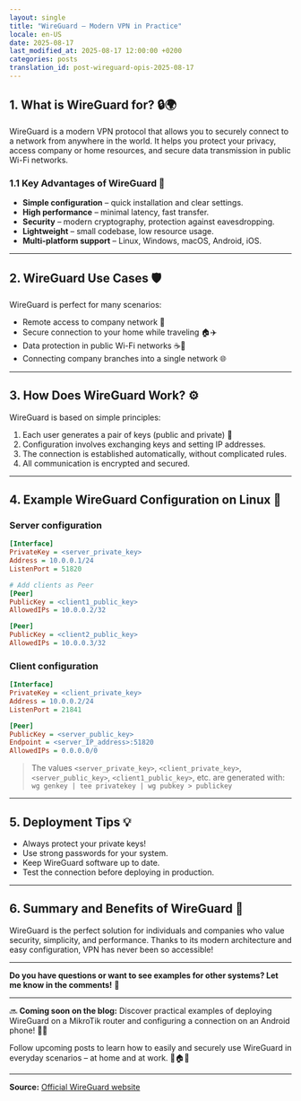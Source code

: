 ```yaml
---
layout: single
title: "WireGuard – Modern VPN in Practice"
locale: en-US
date: 2025-08-17
last_modified_at: 2025-08-17 12:00:00 +0200
categories: posts
translation_id: post-wireguard-opis-2025-08-17
---
```


## 1. What is WireGuard for? 🔒🌍

WireGuard is a modern VPN protocol that allows you to securely connect to a network from anywhere in the world. It helps you protect your privacy, access company or home resources, and secure data transmission in public Wi-Fi networks.

### 1.1 Key Advantages of WireGuard 🚀

- **Simple configuration** – quick installation and clear settings.
- **High performance** – minimal latency, fast transfer.
- **Security** – modern cryptography, protection against eavesdropping.
- **Lightweight** – small codebase, low resource usage.
- **Multi-platform support** – Linux, Windows, macOS, Android, iOS.

---

## 2. WireGuard Use Cases 🛡️

WireGuard is perfect for many scenarios:
- Remote access to company network 🏢
- Secure connection to your home while traveling 🏠✈️
- Data protection in public Wi-Fi networks ☕📶
- Connecting company branches into a single network 🌐

---

## 3. How Does WireGuard Work? ⚙️

WireGuard is based on simple principles:
1. Each user generates a pair of keys (public and private) 🔑
2. Configuration involves exchanging keys and setting IP addresses.
3. The connection is established automatically, without complicated rules.
4. All communication is encrypted and secured.

---

## 4. Example WireGuard Configuration on Linux 🐧

### Server configuration

```ini
[Interface]
PrivateKey = <server_private_key>
Address = 10.0.0.1/24
ListenPort = 51820

# Add clients as Peer
[Peer]
PublicKey = <client1_public_key>
AllowedIPs = 10.0.0.2/32

[Peer]
PublicKey = <client2_public_key>
AllowedIPs = 10.0.0.3/32
```

### Client configuration

```ini
[Interface]
PrivateKey = <client_private_key>
Address = 10.0.0.2/24
ListenPort = 21841

[Peer]
PublicKey = <server_public_key>
Endpoint = <server_IP_address>:51820
AllowedIPs = 0.0.0.0/0
```

> The values `<server_private_key>`, `<client_private_key>`, `<server_public_key>`, `<client1_public_key>`, etc. are generated with:
> `wg genkey | tee privatekey | wg pubkey > publickey`

---

## 5. Deployment Tips 💡

- Always protect your private keys!
- Use strong passwords for your system.
- Keep WireGuard software up to date.
- Test the connection before deploying in production.

---

## 6. Summary and Benefits of WireGuard 🎯

WireGuard is the perfect solution for individuals and companies who value security, simplicity, and performance. Thanks to its modern architecture and easy configuration, VPN has never been so accessible!

---

**Do you have questions or want to see examples for other systems? Let me know in the comments!** 💬

---

🔜 **Coming soon on the blog:**
Discover practical examples of deploying WireGuard on a MikroTik router and configuring a connection on an Android phone! 📱🛜

Follow upcoming posts to learn how to easily and securely use WireGuard in everyday scenarios – at home and at work. 🚦🏠🏢

---

**Source:** [Official WireGuard website](https://www.wireguard.com/)
